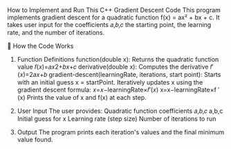 How to Implement and Run This C++ Gradient Descent Code
This program implements gradient descent for a quadratic function f(x) = ax² + bx + c. It takes user input for the coefficients 𝑎,𝑏,𝑐
the starting point, the learning rate, and the number of iterations.

🔹 How the Code Works
1. Function Definitions
function(double x): Returns the quadratic function value 
𝑓(𝑥)=𝑎𝑥2+𝑏𝑥+𝑐
derivative(double x): Computes the derivative 
𝑓′(𝑥)=2𝑎𝑥+𝑏
gradient-descent(learningRate, iterations, start point):
Starts with an initial guess x = startPoint.
Iteratively updates x using the gradient descent formula:
𝑥=𝑥−learningRate×𝑓′(𝑥)
x=x−learningRate×f ′(x)
Prints the value of x and f(x) at each step.

2. User Input
The user provides:
Quadratic function coefficients 
𝑎,𝑏,𝑐
a,b,c
Initial guess for x
Learning rate (step size)
Number of iterations to run

3. Output
The program prints each iteration's values and the final minimum value found.

